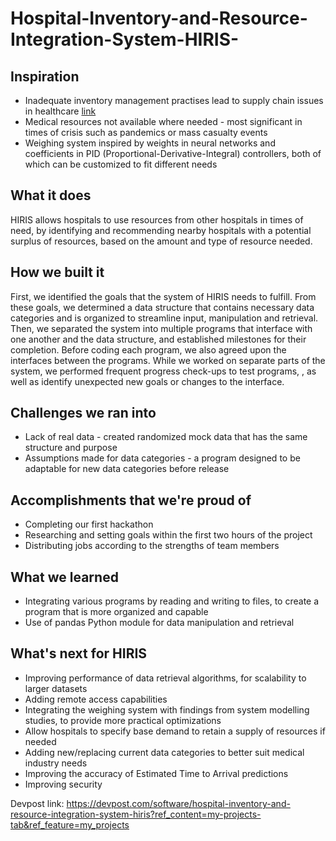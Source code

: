 # Hospital-Inventory-and-Resource-Integration-System-HIRIS-
## Inspiration
- Inadequate inventory management practises lead to supply chain issues in healthcare [link](https://www.ghx.com/the-healthcare-hub/supply-chain-issues/)
- Medical resources not available where needed - most significant in times of crisis such as pandemics or mass casualty events
- Weighing system inspired by weights in neural networks and coefficients in PID (Proportional-Derivative-Integral) controllers, both of which can be customized to fit different needs

## What it does
HIRIS allows hospitals to use resources from other hospitals in times of need, by identifying and recommending nearby hospitals with a potential surplus of resources, based on the amount and type of resource needed.

## How we built it
First, we identified the goals that the system of HIRIS needs to fulfill. From these goals, we determined a data structure that contains necessary data categories and is organized to streamline input, manipulation and retrieval. Then, we separated the system into multiple programs that interface with one another and the data structure, and established milestones for their completion. Before coding each program, we also agreed upon the interfaces between the programs.
While we worked on separate parts of the system, we performed frequent progress check-ups to test programs, , as well as identify unexpected new goals or changes to the interface.

## Challenges we ran into
- Lack of real data - created randomized mock data that has the same structure and purpose
- Assumptions made for data categories - a program designed to be adaptable for new data categories before release

## Accomplishments that we're proud of
- Completing our first hackathon
- Researching and setting goals within the first two hours of the project
- Distributing jobs according to the strengths of team members

## What we learned
- Integrating various programs by reading and writing to files, to create a program that is more organized and capable
- Use of pandas Python module for data manipulation and retrieval

## What's next for HIRIS
- Improving performance of data retrieval algorithms, for scalability to larger datasets
- Adding remote access capabilities
- Integrating the weighing system with findings from system modelling studies, to provide more practical optimizations
- Allow hospitals to specify base demand to retain a supply of resources if needed
- Adding new/replacing current data categories to better suit medical industry needs
- Improving the accuracy of Estimated Time to Arrival predictions
- Improving security

Devpost link: https://devpost.com/software/hospital-inventory-and-resource-integration-system-hiris?ref_content=my-projects-tab&ref_feature=my_projects
